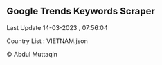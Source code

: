 

## Google Trends Keywords Scraper 
 
Last Update 14-03-2023 , 07:56:04

Country List :
VIETNAM.json



© Abdul Muttaqin 
